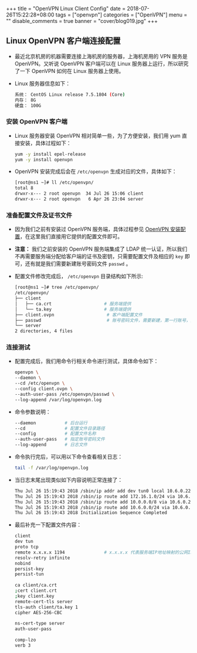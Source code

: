 +++
title = "OpenVPN Linux Client Config"
date = 2018-07-26T15:22:28+08:00
tags = ["openvpn"]
categories = ["OpenVPN"]
menu = ""
disable_comments = true
banner = "cover/blog019.jpg"
+++

## Linux OpenVPN 客户端连接配置
- 最近北京机房的机器需要连接上海机房的服务器，上海机房用的 VPN 服务是 OpenVPN。又听说 OpenVPN 客户端可以在 Linux 服务器上运行，所以研究了一下 OpenVPN 如何在 Linux 服务器上使用。
- Linux 服务器信息如下：

  ```bash
  系统： CentOS Linux release 7.5.1804 (Core)
  内存： 8G
  硬盘： 100G
  ```

### 安装 OpenVPN 客户端
- Linux 服务器安装 OpenVPN 相对简单一些，为了方便安装，我们用 yum 直接安装，具体过程如下：

  ```bash
  yum -y install epel-release
  yum -y install openvpn
  ```

- OpenVPN 安装完成后会在 `/etc/openvpn` 生成对应的文件，具体如下：

  ```bash
  [root@ns1 ~]# ll /etc/openvpn/
  total 8
  drwxr-x--- 2 root openvpn  34 Jul 26 15:06 client
  drwxr-x--- 2 root openvpn   6 Apr 26 23:04 server
  ```

### 准备配置文件及证书文件
- 因为我们之前有安装过 OpenVPN 服务端，具体过程参见 [OpenVPN 安装配置](https://yeaheo.com/2018/07/24/centos-7-%E5%AE%89%E8%A3%85%E9%85%8D%E7%BD%AE-openvpn/)，在这里我们直接用它提供的配置文件即可。

- **注意：** 我们之前安装的 OpenVPN 服务端集成了 LDAP 统一认证，所以我们不再需要服务端分配给客户端的证书及密钥，只需要配置文件及相应的 `key` 即可，还有就是我们需要新建账号密码文件 `passwd` 。

- 配置文件修改完成后， `/etc/openvpn` 目录结构如下所示:

  ```bash
  [root@ns1 ~]# tree /etc/openvpn/
  /etc/openvpn/
  ├── client
  │   ├── ca.crt                    # 服务端提供
  │   └── ta.key                    # 服务端提供
  ├── client.ovpn                    # 客户端配置文件
  ├── passwd                         # 账号密码文件，需要新建，第一行账号，第二行是密码
  └── server
  2 directories, 4 files
  ```

### 连接测试
- 配置完成后，我们用命令行相关命令进行测试，具体命令如下：

  ```bash
  openvpn \
  --daemon \
  --cd /etc/openvpn \
  --config client.ovpn \
  --auth-user-pass /etc/openvpn/passwd \
  --log-append /var/log/openvpn.log
  ```

- 命令参数说明：

  ```bash
  --daemon           # 后台运行
  --cd               # 配置文件目录路径
  --config           # 配置文件名称
  --auth-user-pass   # 指定账号密码文件
  --log-append       # 日志文件
  ```

- 命令执行完后，可以用以下命令查看相关日志：

  ```bash
  tail -f /var/log/openvpn.log
  ```
- 当日志末尾出现类似如下内容说明正常连接了：

  ```bash
  Thu Jul 26 15:19:43 2018 /sbin/ip addr add dev tun0 local 10.6.0.226 peer 10.6.0.225
  Thu Jul 26 15:19:43 2018 /sbin/ip route add 172.16.1.0/24 via 10.6.0.225
  Thu Jul 26 15:19:43 2018 /sbin/ip route add 10.0.0.0/8 via 10.6.0.225
  Thu Jul 26 15:19:43 2018 /sbin/ip route add 10.6.0.0/24 via 10.6.0.225
  Thu Jul 26 15:19:43 2018 Initialization Sequence Completed
  ```
    
- 最后补充一下配置文件内容：

  ```bash
  client
  dev tun
  proto tcp
  remote x.x.x.x 1194               # x.x.x.x 代表服务端IP地址映射的公网IP地址
  resolv-retry infinite
  nobind
  persist-key
  persist-tun
    
  ca client/ca.crt
  ;cert client.crt
  ;key client.key
  remote-cert-tls server
  tls-auth client/ta.key 1
  cipher AES-256-CBC
    
  ns-cert-type server
  auth-user-pass
    
  comp-lzo
  verb 3
  ```

